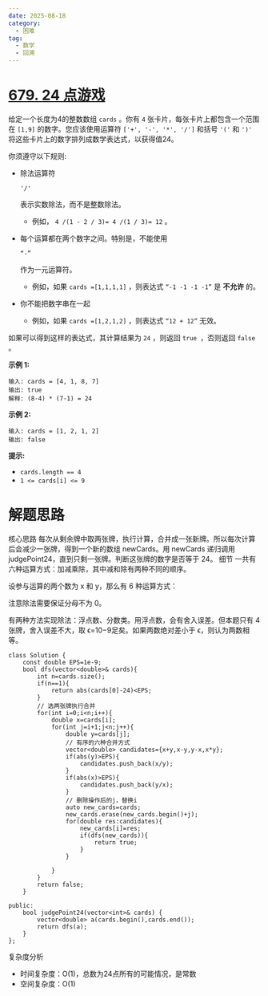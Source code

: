 ```yaml
---
date: 2025-08-18
category:
  - 困难
tag:
  - 数学
  - 回溯
---
```


# [679. 24 点游戏](https://leetcode.cn/problems/24-game/)

给定一个长度为4的整数数组 `cards` 。你有 `4` 张卡片，每张卡片上都包含一个范围在 `[1,9]` 的数字。您应该使用运算符 `['+', '-', '*', '/']` 和括号 `'('` 和 `')'` 将这些卡片上的数字排列成数学表达式，以获得值24。

你须遵守以下规则:

- 除法运算符

   

  ```
  '/'
  ```

   

  表示实数除法，而不是整数除法。

  - 例如， `4 /(1 - 2 / 3)= 4 /(1 / 3)= 12` 。

- 每个运算都在两个数字之间。特别是，不能使用

   

  ```
  “-”
  ```

   

  作为一元运算符。

  - 例如，如果 `cards =[1,1,1,1]` ，则表达式 `“-1 -1 -1 -1”` 是 **不允许** 的。

- 你不能把数字串在一起

  - 例如，如果 `cards =[1,2,1,2]` ，则表达式 `“12 + 12”` 无效。

如果可以得到这样的表达式，其计算结果为 `24` ，则返回 `true `，否则返回 `false` 。

 

**示例 1:**

```
输入: cards = [4, 1, 8, 7]
输出: true
解释: (8-4) * (7-1) = 24
```

**示例 2:**

```
输入: cards = [1, 2, 1, 2]
输出: false
```

 

**提示:**

- `cards.length == 4`
- `1 <= cards[i] <= 9`

 

# 解题思路

核心思路
每次从剩余牌中取两张牌，执行计算，合并成一张新牌。所以每次计算后会减少一张牌，得到一个新的数组 newCards。用 newCards 递归调用 judgePoint24，直到只剩一张牌。判断这张牌的数字是否等于 24。
细节
一共有六种运算方式：加减乘除，其中减和除有两种不同的顺序。

设参与运算的两个数为 x 和 y，那么有 6 种运算方式：


注意除法需要保证分母不为 0。

有两种方法实现除法：浮点数、分数类。用浮点数，会有舍入误差。但本题只有 4 张牌，舍入误差不大，取 ϵ=10−9足矣。如果两数绝对差小于 ϵ，则认为两数相等。



```
class Solution {
    const double EPS=1e-9;
    bool dfs(vector<double>& cards){
        int n=cards.size();
        if(n==1){
            return abs(cards[0]-24)<EPS;
        }
        // 选两张牌执行合并
        for(int i=0;i<n;i++){
            double x=cards[i];
            for(int j=i+1;j<n;j++){
                double y=cards[j];
                // 有序的六种合并方式
                vector<double> candidates={x+y,x-y,y-x,x*y};
                if(abs(y)>EPS){
                    candidates.push_back(x/y);
                }
                if(abs(x)>EPS){
                    candidates.push_back(y/x);
                }
                // 删除操作后的j，替换i
                auto new_cards=cards;
                new_cards.erase(new_cards.begin()+j);
                for(double res:candidates){
                    new_cards[i]=res;
                    if(dfs(new_cards)){
                        return true;
                    }
                }

            }
        }
        return false;
    }

public:
    bool judgePoint24(vector<int>& cards) {
        vector<double> a(cards.begin(),cards.end());
        return dfs(a);
    }
};
```

复杂度分析

- 时间复杂度：O(1)，总数为24点所有的可能情况，是常数
- 空间复杂度：O(1)

  
